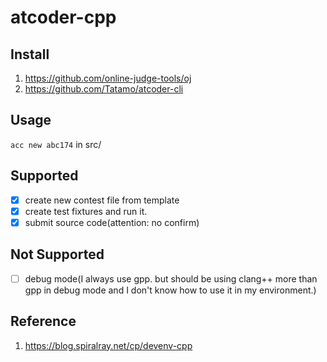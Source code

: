 # atcoder-cpp

## Install

1. https://github.com/online-judge-tools/oj
1. https://github.com/Tatamo/atcoder-cli

## Usage

`acc new abc174` in src/

## Supported

- [x] create new contest file from template
- [x] create test fixtures and run it.
- [x] submit source code(attention: no confirm)

## Not Supported

- [ ] debug mode(I always use gpp. but should be using clang++ more than gpp in debug mode and I don't know how to use it in my environment.)

## Reference

1. https://blog.spiralray.net/cp/devenv-cpp
